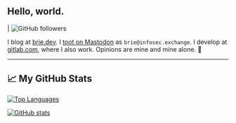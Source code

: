 ## Hello, world.

| ![GitHub followers](https://img.shields.io/github/followers/bbbbbrie?style=social)


I blog at [brie.dev](https://brie.dev). I [toot on Mastodon](https://infosec.exchange/@brie) as `brie@infosec.exchange`. I develop at [gitlab.com](https://gitlab.com/brie), where I also work. Opinions are mine and mine alone.  :unicorn:


--------

## &#x1f4c8; My GitHub Stats

[![Top Languages](https://github-readme-stats.vercel.app/api/top-langs/?username=bbbbbrie&hide=java,html,css&theme=radical)](https://github.com/anuraghazra/github-readme-stats)

[![GitHub stats](https://github-readme-stats.vercel.app/api?username=bbbbbrie&theme=radical)](https://github.com/anuraghazra/github-readme-stats)
